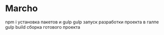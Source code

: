 # Marcho
npm i установка пакетов и gulp
gulp запуск разработки проекта в галпе
gulp build сборка готового проекта